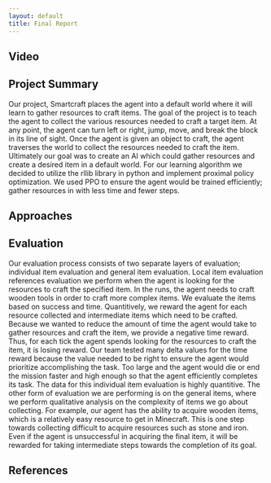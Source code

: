 ```yaml
---
layout: default
title: Final Report
---
```

## Video

## Project Summary
Our project, Smartcraft places the agent into a default world where it will learn to gather resources to craft items. The goal of the project is to teach the agent to collect the various resources needed to craft a target item. At any point, the agent can turn left or right, jump, move, and break the block in its line of sight. Once the agent is given an object to craft, the agent traverses the world to collect the resources needed to craft the item. Ultimately our goal was to create an AI which could gather resources and create a desired item in a default world. For our learning algorithm we decided to utilize the rllib library in python and implement proximal policy optimization. We used PPO to ensure the agent would be trained efficiently; gather resources in with less time and fewer steps.
## Approaches


## Evaluation
Our evaluation process consists of two separate layers of evaluation; individual item evaluation and general item evaluation. Local item evaluation references evaluation we perform when the agent is looking for the resources to craft the specified item. In the runs, the agent needs to craft wooden tools in order to craft more complex items. We evaluate the items based on success and time. Quantitively, we reward the agent for each resource collected and intermediate items which need to be crafted. Because we wanted to reduce the amount of time the agent would take to gather resources and craft the item, we provide a negative time reward. Thus, for each tick the agent spends looking for the resources to craft the item, it is losing reward. Our team tested many delta values for the time reward because the value needed to be right to ensure the agent would prioritize accomplishing the task. Too large and the agent would die or end the mission faster and high enough so that the agent efficiently completes its task. The data for this individual item evaluation is highly quantitive. 
The other form of evaluation we are performing is on the general items, where we perform qualitative analysis on the complexity of items we go about collecting. For example, our agent has the ability to acquire wooden items, which is a relatively easy resource to get in Minecraft. This is one step towards collecting difficult to acquire resources such as stone and iron. Even if the agent is unsuccessful in acquiring the final item, it will be rewarded for taking intermediate steps towards the completion of its goal.
## References

